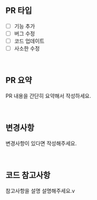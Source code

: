 ## PR 타입

- [ ] 기능 추가
- [ ] 버그 수정
- [ ] 코드 업데이트
- [ ] 사소한 수정

<br />

## PR 요약

PR 내용을 간단히 요약해서 작성하세요.

<br />

## 변경사항

변경사항이 있다면 작성해주세요.

<br />

## 코드 참고사항

참고사항을 설명 설명해주세요.v
